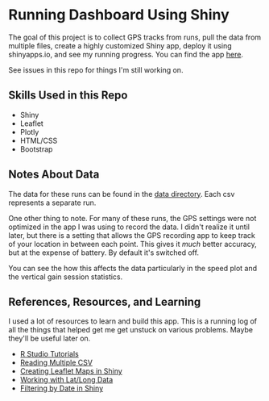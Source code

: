 # Running Dashboard Using Shiny

The goal of this project is to collect GPS tracks from runs, pull the data from multiple files, create a highly customized Shiny app, deploy it using shinyapps.io, and see my running progress. You can find the app [here](https://setty.shinyapps.io/running-dashboard/).

See issues in this repo for things I'm still working on.

## Skills Used in this Repo

- Shiny
- Leaflet
- Plotly
- HTML/CSS
- Bootstrap

## Notes About Data

The data for these runs can be found in the [data directory](https://github.com/s-etty/shiny-running-dashboard/tree/master/running-dashboard/data). Each csv represents a separate run.

One other thing to note. For many of these runs, the GPS settings were not optimized in the app I was using to record the data. I didn't realize it until later, but there is a setting that allows the GPS recording app to keep track of your location in between each point. This gives it *much* better accuracy, but at the expense of battery. By default it's switched off.

You can see the how this affects the data particularly in the speed plot and the vertical gain session statistics.

## References, Resources, and Learning

I used a lot of resources to learn and build this app. This is a running log of all the things that helped get me get unstuck on various problems. Maybe they'll be useful later on.

- [R Studio Tutorials](https://shiny.rstudio.com/tutorial/)
- [Reading Multiple CSV](https://www.gerkelab.com/blog/2018/09/import-directory-csv-purrr-readr/)
- [Creating Leaflet Maps in Shiny](https://rstudio.github.io/leaflet/shiny.html)
- [Working with Lat/Long Data](https://cran.r-project.org/web/packages/geosphere/geosphere.pdf)
- [Filtering by Date in Shiny](https://stackoverflow.com/questions/49848841/filtering-by-date-in-shiny)
